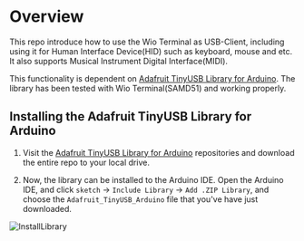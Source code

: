 # Overview

This repo introduce how to use the Wio Terminal as USB-Client, including using it for Human Interface Device(HID) such as keyboard, mouse and etc. It also supports Musical Instrument Digital Interface(MIDI).

This functionality is dependent on [Adafruit TinyUSB Library for Arduino](https://github.com/adafruit/Adafruit_TinyUSB_Arduino). The library has been tested with Wio Terminal(SAMD51) and working properly.

## Installing the Adafruit TinyUSB Library for Arduino

1. Visit the [Adafruit TinyUSB Library for Arduino](https://github.com/adafruit/Adafruit_TinyUSB_Arduino) repositories and download the entire repo to your local drive.

2. Now, the  library can be installed to the Arduino IDE. Open the Arduino IDE, and click `sketch` -> `Include Library` -> `Add .ZIP Library`, and choose the `Adafruit_TinyUSB_Arduino` file that you've have just downloaded.

![InstallLibrary](https://files.seeedstudio.com/wiki/Wio-Terminal/img/Xnip2019-11-21_15-50-13.jpg)
